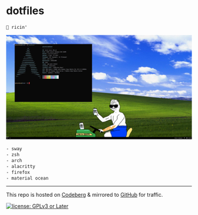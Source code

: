 # dotfiles

``` text
🍚 ricin'
```

![terminal](assets/desktop.jpg)

``` text
- sway
- zsh
- arch
- alacritty
- firefox
- material ocean
```

---
This repo is hosted on [Codeberg](https://polarhive.ml/dots) & mirrored to [GitHub](https://polarhive.ml/github) for traffic.

[![license: GPLv3 or Later](https://polarhive.ml/assets/badges/gpl-3.svg)](https://www.gnu.org/licenses/gpl-3.0.txt)
